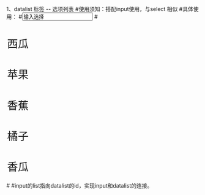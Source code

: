 1、datalist 标签 -- 选项列表
#使用须知：搭配input使用，与select 相似
#具体使用：
#<input type="text" value="输入选择" list="fruit">
#<datalist id="fruit">
#  <option>西瓜</option>
#  <option>苹果</option>
#  <option>香蕉</option>
#  <option>橘子</option>
#  <option>香瓜</option>
#</datalist> 
#input的list指向datalist的id，实现input和datalist的连接。
